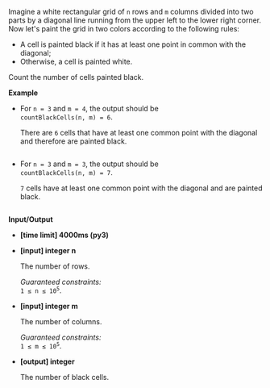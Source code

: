 <div class="markdown"><p>Imagine a white rectangular grid of <code>n</code> rows and <code>m</code> columns divided into two parts by a diagonal line running from the upper left to the lower right corner. Now let's paint the grid in two colors according to the following rules:</p>
<ul>
<li>A cell is painted black if it has at least one point in common with the diagonal;</li>
<li>Otherwise, a cell is painted white.</li>
</ul>
<p>Count the number of cells painted black.</p>
<p><strong>Example</strong></p>
<ul>
<li>
<p>For <code>n = 3</code> and <code>m = 4</code>, the output should be<br>
<code>countBlackCells(n, m) = 6</code>.</p>
<p>There are <code>6</code> cells that have at least one common point with the diagonal and therefore are painted black.</p>
<p><img src="https://codefightsuserpics.s3.amazonaws.com/tasks/countBlackCells/img/example1.jpg?_tm=1490625755747" alt=""></p>
</li>
<li>
<p>For <code>n = 3</code> and <code>m = 3</code>, the output should be<br>
<code>countBlackCells(n, m) = 7</code>.</p>
<p><code>7</code> cells have at least one common point with the diagonal and are painted black.</p>
<p><img src="https://codefightsuserpics.s3.amazonaws.com/tasks/countBlackCells/img/example2.jpg?_tm=1490625755909" alt=""></p>
</li>
</ul>
<p><strong>Input/Output</strong></p>
<ul>
<li><strong>[time limit] 4000ms (py3)</strong></li>
</ul>
<ul>
<li>
<p><strong>[input] integer n</strong></p>
<p>The number of rows.</p>
<p><em>Guaranteed constraints:</em><br>
<code>1 ≤ n ≤ 10<sup>5</sup></code>.</p>
</li>
<li>
<p><strong>[input] integer m</strong></p>
<p>The number of columns.</p>
<p><em>Guaranteed constraints:</em><br>
<code>1 ≤ m ≤ 10<sup>5</sup></code>.</p>
</li>
<li>
<p><strong>[output] integer</strong></p>
<p>The number of black cells.</p>
</li>
</ul>
</div>